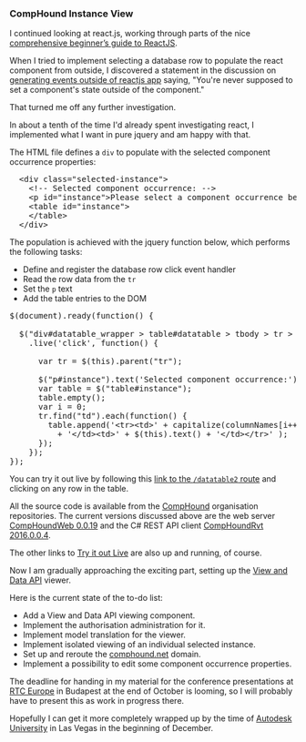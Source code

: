 <head>
<title>The 3D Web Coder</title>
<meta http-equiv="Content-Type" content="text/html; charset=utf-8"/>
<link rel="stylesheet" type="text/css" href="3dwc.css"/>
<script src="run_prettify.js" type="text/javascript"></script>
<!--
<script src="https://google-code-prettify.googlecode.com/svn/loader/run_prettify.js" type="text/javascript"></script>
-->
</head>

<!---

#adskdevnetwrk
#expressjs
#RestSharp #restapi
#Autodesk #IoT #SeeControl #cloud
#python #markdown #asciidoc
#gcal #caldav #googleapi
#milanojs
#3dwebaccel #prague #webgl #3dweb #a360
#au2015 #autocad #inventor #ah8 #cubeathens #developers
#aws #handlebars
#ViewAndDataAPI
#javascript
#JsFiddle #Reactjs
#autodesku #rtceur
akn_include

CompHound Instance View #Reactjs #Heroku #MongoDB #3dwebcoder #revitapi #nodejs #adsk #mongolab #jquery

I worked through parts of the nice comprehensive beginner’s guide to ReactJS. When I tried to implement selecting a database row to populate the react component from outside, I discovered that "You're never supposed to set a component's state outside of the component." That turned me off any further investigation and I took resort to jQuery instead, where I made much faster progress...

-->


### CompHound Instance View

I continued looking at react.js, working through parts of the
nice [comprehensive beginner’s guide to ReactJS](http://antjanus.com/blog/web-development-tutorials/front-end-development/comprehensive-beginners-guide-to-reactjs).

When I tried to implement selecting a database row to populate the react component from outside, I discovered a statement in the discussion
on [generating events outside of reactjs app](http://stackoverflow.com/questions/31354881/reactjs-generating-events-outside-of-reactjs-app) saying,
"You're never supposed to set a component's state outside of the component."

That turned me off any further investigation.

In about a tenth of the time I'd already spent investigating react, I implemented what I want in pure jquery and am happy with that.

The HTML file defines a `div` to populate with the selected component occurrence properties:

<pre class="prettyprint">
  &lt;div class="selected-instance"&gt;
    &lt;!-- Selected component occurrence: --&gt;
    &lt;p id="instance"&gt;Please select a component occurrence below:&lt;/p&gt;
    &lt;table id="instance"&gt;
    &lt;/table&gt;
  &lt;/div&gt;
</pre>

The population is achieved with the jquery function below, which performs the following tasks:

- Define and register the database row click event handler
- Read the row data from the `tr`
- Set the `p` text
- Add the table entries to the DOM

<pre class="prettyprint">
$(document).ready(function() {

  $("div#datatable_wrapper &gt; table#datatable &gt; tbody &gt; tr &gt; td")
    .live('click', function() {

      var tr = $(this).parent("tr");

      $("p#instance").text('Selected component occurrence:');
      var table = $("table#instance");
      table.empty();
      var i = 0;
      tr.find("td").each(function() {
        table.append('&lt;tr&gt;&lt;td&gt;' + capitalize(columnNames[i++])
          + '&lt;/td&gt;&lt;td&gt;' + $(this).text() + '&lt;/td&gt;&lt;/tr&gt;' );
      });
    });
});
</pre>

You can try it out live by following
this [link to the `/datatable2` route](https://comphound.herokuapp.com/datatable2) and
clicking on any row in the table.

All the source code is available from the [CompHound](https://github.com/CompHound) organisation repositories.
The current versions discussed above are the web
server [CompHoundWeb 0.0.19](https://github.com/CompHound/CompHoundWeb/releases/tag/0.0.19) and
the C# REST API
client [CompHoundRvt 2016.0.0.4](https://github.com/CompHound/CompHoundRvt/releases/tag/2016.0.0.4).

The other links to [Try it out Live](https://github.com/CompHound/CompHound.github.io#try-it-out-live) are also up and running, of course.

Now I am gradually approaching the exciting part, setting up
the [View and Data API](https://developer.autodesk.com/) viewer.

Here is the current state of the to-do list:

- Add a View and Data API viewing component.
- Implement the authorisation administration for it.
- Implement model translation for the viewer.
- Implement isolated viewing of an individual selected instance.
- Set up and reroute the [comphound.net](http://comphound.net) domain.
- Implement a possibility to edit some component occurrence properties.

The deadline for handing in my material for the conference presentations at [RTC Europe](http://www.rtcevents.com/rtc2015eu) in Budapest at the end of October is looming, so I will probably have to present this as work in progress there.

Hopefully I can get it more completely wrapped up by the time of [Autodesk University](http://au.autodesk.com/) in Las Vegas in the beginning of December.

